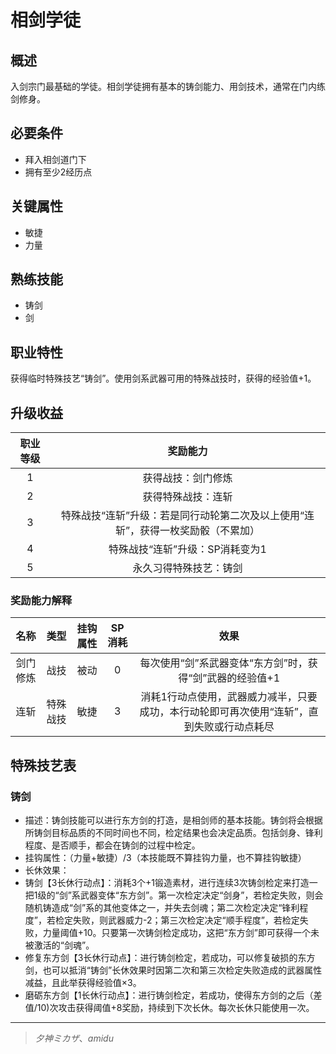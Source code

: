 # 相剑学徒

## 概述

入剑宗门最基础的学徒。相剑学徒拥有基本的铸剑能力、用剑技术，通常在门内练剑修身。

## 必要条件

* 拜入相剑道门下
* 拥有至少2经历点

## 关键属性

* 敏捷
* 力量

## 熟练技能

* 铸剑
* 剑

## 职业特性

获得临时特殊技艺“铸剑”。使用剑系武器可用的特殊战技时，获得的经验值+1。

## 升级收益

职业等级|奖励能力
:--:|:--:
1|获得战技：剑门修炼
2|获得特殊战技：连斩
3|特殊战技“连斩”升级：若是同行动轮第二次及以上使用“连斩”，获得一枚奖励骰（不累加）
4|特殊战技“连斩”升级：SP消耗变为1
5|永久习得特殊技艺：铸剑

### 奖励能力解释

名称|类型|挂钩属性|SP消耗|效果
:--:|:--:|:--:|:--:|:--:
剑门修炼|战技|被动|0|每次使用“剑”系武器变体“东方剑”时，获得“剑”武器的经验值+1
连斩|特殊战技|敏捷|3|消耗1行动点使用，武器威力减半，只要成功，本行动轮即可再次使用“连斩”，直到失败或行动点耗尽

## 特殊技艺表

### 铸剑

* 描述：铸剑技能可以进行东方剑的打造，是相剑师的基本技能。铸剑将会根据所铸剑目标品质的不同时间也不同，检定结果也会决定品质。包括剑身、锋利程度、是否顺手，都会在铸剑的过程中检定。
* 挂钩属性：（力量+敏捷）/3（本技能既不算挂钩力量，也不算挂钩敏捷）
* 长休效果：
* 铸剑【3长休行动点】：消耗3个+1锻造素材，进行连续3次铸剑检定来打造一把1级的“剑”系武器变体“东方剑”。第一次检定决定“剑身”，若检定失败，则会随机铸造成“剑”系的其他变体之一，并失去剑魂；第二次检定决定“锋利程度”，若检定失败，则武器威力-2；第三次检定决定“顺手程度”，若检定失败，力量阈值+10。只要第一次铸剑检定成功，这把“东方剑”即可获得一个未被激活的“剑魂”。
* 修复东方剑【3长休行动点】：进行铸剑检定，若成功，可以修复破损的东方剑，也可以抵消“铸剑”长休效果时因第二次和第三次检定失败造成的武器属性减益，且此举获得经验值×3。
* 磨砺东方剑【1长休行动点】：进行铸剑检定，若成功，使得东方剑的之后（差值/10)次攻击获得阈值+8奖励，持续到下次长休。每次长休只能使用一次。

---

> *夕神ミカザ*、*amidu*